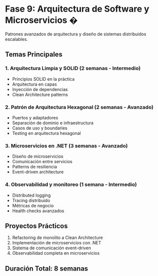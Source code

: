 # Fase 9: Arquitectura de Software y Microservicios �

Patrones avanzados de arquitectura y diseño de sistemas distribuidos escalables.

## Temas Principales

### 1. Arquitectura Limpia y SOLID (2 semanas - Intermedio)
- Principios SOLID en la práctica
- Arquitectura en capas
- Inyección de dependencias
- Clean Architecture patterns

### 2. Patrón de Arquitectura Hexagonal (2 semanas - Avanzado)
- Puertos y adaptadores
- Separación de dominio e infraestructura
- Casos de uso y boundaries
- Testing en arquitectura hexagonal

### 3. Microservicios en .NET (3 semanas - Avanzado)
- Diseño de microservicios
- Comunicación entre servicios
- Patterns de resiliencia
- Event-driven architecture

### 4. Observabilidad y monitoreo (1 semana - Intermedio)
- Distributed logging
- Tracing distribuido
- Métricas de negocio
- Health checks avanzados

## Proyectos Prácticos
1. Refactoring de monolito a Clean Architecture
2. Implementación de microservicios con .NET
3. Sistema de comunicación event-driven
4. Observabilidad completa en microservicios

## Duración Total: 8 semanas